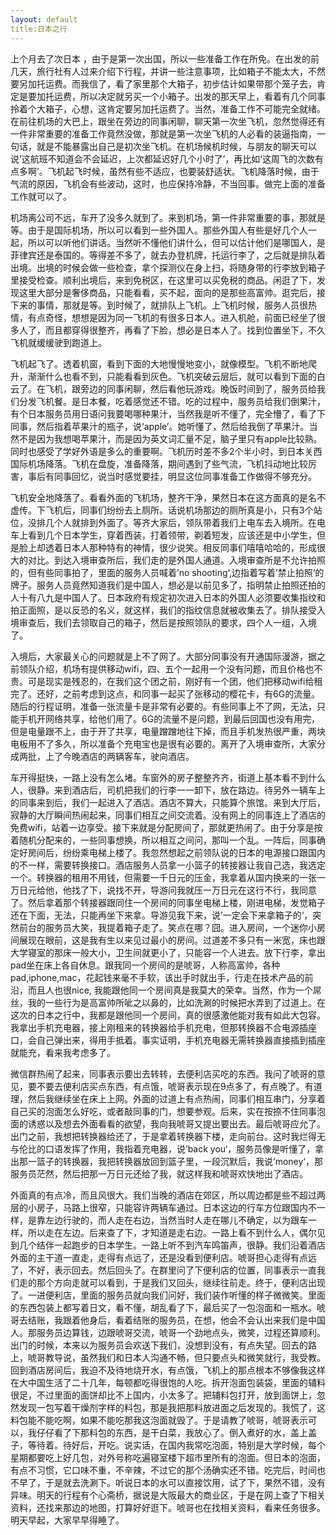```yaml
---
layout: default
title:日本之行
---
```


上个月去了次日本 ，由于是第一次出国，所以一些准备工作在所免。在出发的前几天，旅行社有人过来介绍下行程，并讲一些注意事项，比如箱子不能太大，不然要另加托运费。而我信了，看了家里那个大箱子，初步估计如果带那个笼子去，肯定是要加托运费，所以决定就另买一个小箱子。出发的那天早上，看着有几个同事拎着个大箱子，心想，这肯定要另加托运费了。当然，准备工作不可能完全就绪。在前往机场的大巴上，跟坐在旁边的同事闲聊，聊天第一次坐飞机，忽然觉得还有一件非常重要的准备工作竟然没做，那就是第一次坐飞机的人必看的装逼指南，一句话，就是不能暴露出自己是初次坐飞机。在机场候机时候，与朋友的聊天可以说‘这航班不知道会不会延迟，上次都延迟好几个小时了’，再比如‘这周飞的次数有点多啊’。飞机起飞时候，虽然有些不适应，也要装舒适状。飞机降落时候，由于气流的原因，飞机会有些波动，这时，也应保持冷静，不当回事。做完上面的准备工作就可以了。

机场离公司不远，车开了没多久就到了。来到机场，第一件非常重要的事，那就是等。由于是国际机场，所以可以看到一些外国人。那些外国人有些是好几个人一起，所以可以听他们讲话。当然听不懂他们讲什么，但可以估计他们是哪国人，是菲律宾还是泰国的。等得差不多了，就去办登机牌，托运行李了，之后就是排队着出境。出境的时候会做一些检查，拿个探测仪在身上扫，将随身带的行李放到箱子里接受检查。顺利出境后，来到免税区，在这里可以买免税的商品。闲逛了下，发现这里大部分是奢侈商品，只能看看，买不起，面向的是那些高富帅。逛完后，接下来的事情，那就是等。到时候了，就排队上飞机。上飞机时候，服务人员很热情，有点奇怪，想想是因为同一飞机的有很多日本人。进入机舱，前面已经坐了很多人了，而且都穿得很整齐，再看了下脸，想必是日本人了。找到位置坐下，不久飞机就缓缓驶到跑道上。

飞机起飞了。透着机窗，看到下面的大地慢慢地变小，就像模型。飞机不断地爬升，渐渐什么也看不到，只能看看到灰色。飞机突破云层后，就可以看到下面的白云了。在飞机，跟旁边的同事闲聊，然后看他玩游戏。晚饭时间到了，服务员给我们分发飞机餐。是日本餐，吃着感觉还不错。吃的过程中，服务员给我们倒果汁，有个日本服务员用日语问我要喝哪种果汁，当然我是听不懂了，完全懵了，看了下同事，然后指着苹果汁的瓶子，说‘apple’。她听懂了，然后给我倒了苹果汁。当然不是因为我想喝苹果汁，而是因为英文词汇量不足，脑子里只有apple比较熟。同时也感受了学好外语是多么的重要啊。飞机历时差不多2个半小时，到日本关西国际机场降落。飞机在盘旋，准备降落，期间遇到了些气流，飞机抖动地比较厉害，事后有同事回忆，说当时感觉要挂，明显这位同事准备工作做得不够充分。

飞机安全地降落了。看看外面的飞机场，整齐干净，果然日本在这方面真的是名不虚传。下飞机后，同事们纷纷去上厕所。话说机场那边的厕所真是小，只有3个站位，没排几个人就排到外面了。等齐大家后，领队带着我们上电车去入境所。在电车上看到几个日本学生，穿着西装，打着领带，剃着短发，应该还是中小学生，但是脸上却透着日本人那种特有的神情，很少说笑。相反同事们嘻嘻哈哈的，形成很大的对比。到达入境审查所后，我们走的是外国人通道。入境审查所是不允许拍照的，但有些同事拍了，里面的服务人员喊着’no shooting‘,边指着写着’禁止拍照‘的牌子。服务人员竟然知道我们是中国人，想必是以前见多了，指明禁止拍照还拍的人十有八九是中国人了。日本政府有规定初次进入日本的外国人必须要收集指纹和拍正面照，是以反恐的名义，就这样，我们的指纹信息就被收集去了。排队接受入境审查后，我们去领取自己的箱子，然后是按照领队的要求，四个人一组，入境了。

入境后，大家最关心的问题就是上不了网了。大部分同事没有开通国际漫游，据之前领队介绍，机场有提供移动wifi，四、五个一起用一个没有问题，而且价格也不贵。可是现实是残忍的，在我们这个团之前，刚好有一个团，他们把移动wifi给租完了。还好，之前考虑到这点，和同事一起买了张移动的樱花卡，有6G的流量。随后的行程证明，准备一张流量卡是非常有必要的。有些同事上不了网，无法，只能手机开网络共享，给他们用了。6G的流量不是问题，到最后回国也没有用完，但是电量跟不上，由于开了共享，电量蹭蹭地往下掉，而且手机发热很严重，两块电板用不了多久，所以准备个充电宝也是很有必要的。离开了入境审查所，大家分成两批，上了今晚酒店的两辆客车，驶向酒店。

车开得挺快，一路上没有怎么堵。车窗外的房子整整齐齐，街道上基本看不到什么人，很静。来到酒店后，司机把我们的行李一一卸下，放在路边。待另外一辆车上的同事来到后，我们一起进入了酒店。酒店不算大，只能算个旅馆。来到大厅后，寂静的大厅瞬间热闹起来，同事们相互之间交流着。没有网上的同事连上了酒店的免费wifi，站着一边享受。接下来就是分配房间了，那就更热闹了。由于分享是按着随机分配来的，一些同事想换，所以相互之间问，那叫一个乱。一阵后，同事确定好房间后，纷纷乘电梯上楼了。我忽然想起之前领队说的日本的电源接口跟国内的不一样，需要转换接口。酒店服务人员拿一小篮子的转接器让我自己选，我选定一个。转换器的租用不用钱，但需要一千日元的压金，我拿着从国内换来的一张一万日元给他，他找了下，说找不开，导游问我就压一万日元在这行不行，我同意了。然后拿着那个转接器跟同住一个房间的同事坐电梯上楼，刚进电梯，发觉箱子还在下面，无法，只能再坐下来拿。导游见我下来，说’一定会下来拿箱子的‘，突然前台的服务员大笑，我提着箱子走了。笑点在哪？囧。进入房间，一个迷你小房间展现在眼前，这是我有生以来见过最小的房间。过道差不多只有一米宽，床也跟大学寝室的那床一般大小，卫生间就更小了，只能容一个人进去。放下行李，拿出pad坐在床上各自休息。跟我同一个房间的是唬哥，人称高富帅，各种pad,iphone,mac，花起钱来毫不手软，该出手时就出手，行走在技术产品的前沿，而且人也很nice, 我能跟他同一个房间真是我莫大的荣幸。当然，作为一个屌丝，我的一些行为是高富帅所呲之以鼻的，比如洗涮的时候把水弄到了过道上。在这次的日本之行中，我都是跟他同一个房间，真的很感激他能对我有如此大包容。我拿出手机充电器，接上刚租来的转换器给手机充电，但那转换器不合电源插座口，会自己弹出来，得用手抵着。事实证明，手机充电器无需转换器直接插到插座就能充，看来我考虑多了。

微信群热闹了起来，同事表示要出去转转，去便利店买吃的东西。我问了唬哥的意见，要不要去便利店买点东西，有点饿，唬哥表示现在9点多了，有点晚了。有道理，然后我继续坐在床上上网。外面的过道上有点热闹，同事们相互串门，分享着自己买的泡面怎么好吃，或者敲同事的门，想要参观。后来，实在按捺不住同事泡面的诱惑以及想去外面看看的欲望，我向我唬哥又提出要出去。最后唬哥应允了。出门之前，我想把转换器给还了，于是拿着转换器下楼，走向前台。这时我烂得无与伦比的口语发挥了作用，我指着充电器，说’back you‘，服务员像是听懂了，拿出那一篮子的转换器，我把转换器放回到篮子里，一段沉默后，我说’money‘，那服务员茫然，然后把那一万日元还给了我，就这样我和唬哥欢快地出了酒店。

外面真的有点冷，而且风很大。我们当晚的酒店在郊区，所以周边都是些不超过两层的小房子，马路上很窄，只能容许两辆车通过。日本这边的行车方位跟国内不一样，是靠左边行驶的，而人走在右边，当然当时人走在哪儿不确定，以为跟车一样，所以走在左边。后来查了下，才知道是走右边。一路上看不到什么人，偶尔见到几个结伴一起跑步的日本学生。一路上听不到汽车鸣笛声，很静。我们沿着酒店外面的主干道一直走，走得有点远了，还是没看到便利店。唬哥担心走得有点远了，不好，表示回去。然后回头了。在群里问了下便利店的位置，同事表示一直我们走的那个方向走就可以看到，于是我们又回头，继续往前走。终于，便利店出现了。一进便利店，里面的服务员就向我们问好，我们装作听懂的样子微微笑。里面的东西包装上都写着日文，看不懂，胡乱看了下，最后买了一包泡面和一瓶水。唬哥去结账，我跟着他身后，看着结账的服务员，在想，他会不会认出来我们是中国人。那服务员边算钱，边跟唬哥交流，唬哥一个劲地点头，微笑，过程还算顺利。出门的时候，本来以为服务员会欢送下我们，没想到没有，有点失望。回去的路上，唬哥教导说，虽然我们和日本人沟通不畅，但只要点头和微笑就行，我受教。回到酒店房间后，我迫不及待地烧开水，有点饿，飞机上的那点根本不够像我这样在大中国生活了二十几年，每顿都吃得很饱的人吃。拆开泡面包装袋，里面的辅料很足，不过里面的面饼却比不上国内，小太多了。把辅料包打开，放到面饼上，忽然发现一包写着干燥剂字样的料包，那是我把那料放进面之后发现的。我慌了，这料包能不能吃啊，如果不能吃那我这泡面就毁了。于是请教了唬哥，唬哥表示可以，我仔仔看了下那料包的东西，是干白菜，我放心了。倒入煮好的水，盖上盖子，等待着。待好后，开吃。说实话，在国内我常吃泡面，特别是大学时候，每个星期都要吃上好几包，对外号称吃遍寝室楼下超市里所有的泡面。但日本的泡面，有点不习惯，它口味不重，不辛辣，不过它的那个汤确实还不错。吃完后，时间也不早了，于是就去洗涮下。听说日本的水可以直接饮用，试了下，果然不错，没有异味。明天的行程有个心斋桥，据说是大阪最大的商业区，于是在网上查了下相关资料，还找来那边的地图，打算好好逛下。唬哥也在找相关资料，看来任务很多。明天早起，大家早早得睡了。

